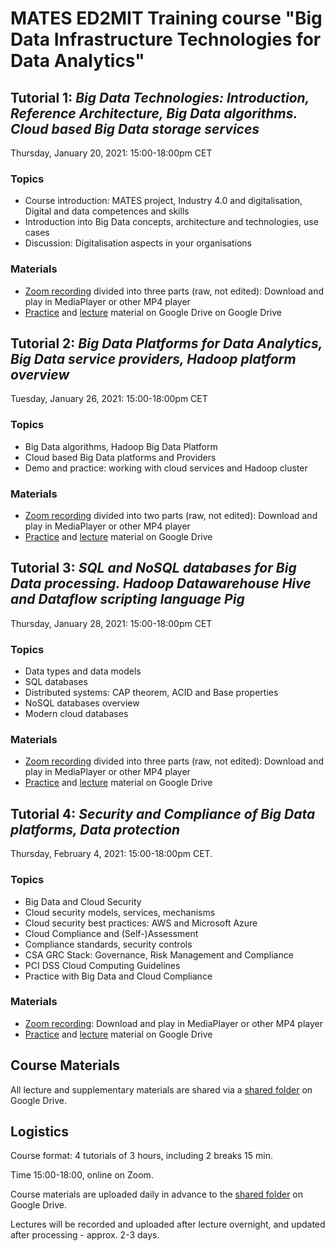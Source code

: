 # MATES ED2MIT Training course "Big Data Infrastructure Technologies for Data Analytics"

## Tutorial 1: *Big Data Technologies: Introduction, Reference Architecture, Big Data algorithms. Cloud based Big Data storage services* 
Thursday, January 20, 2021: 15:00-18:00pm CET
### Topics
* Course introduction: MATES project, Industry 4.0 and digitalisation, Digital and data competences and skills 
* Introduction into Big Data concepts, architecture and technologies, use cases
* Discussion: Digitalisation aspects in your organisations

### Materials
* [Zoom recording](https://surfdrive.surf.nl/files/index.php/s/t5WLTsVcylKkHhh) divided into three parts (raw, not edited): Download and play in MediaPlayer or other MP4 player 
* [Practice](https://drive.google.com/drive/folders/1nErUW2mcWumnCwzleofrcTF-BIzJVwZT?usp=sharing) and [lecture](https://drive.google.com/drive/u/1/folders/1su2P7NqDF24MJKnfMqtREseK4iH5HWxY) material on Google Drive on Google Drive

## Tutorial 2: *Big Data Platforms for Data Analytics, Big Data service providers, Hadoop platform overview*

Tuesday, January 26, 2021: 15:00-18:00pm CET 
### Topics 
* Big Data algorithms, Hadoop Big Data Platform
* Cloud based Big Data platforms and Providers
* Demo and practice: working with cloud services and Hadoop cluster

### Materials
* [Zoom recording](https://surfdrive.surf.nl/files/index.php/s/t5WLTsVcylKkHhh) divided into two parts (raw, not edited): Download and play in MediaPlayer or other MP4 player 
* [Practice](https://drive.google.com/drive/folders/1YyDmRquZaekFvtIBA7MMt7ZjS-9H1wA8?usp=sharing) and [lecture](https://drive.google.com/drive/u/1/folders/1su2P7NqDF24MJKnfMqtREseK4iH5HWxY) material on Google Drive

## Tutorial 3: *SQL and NoSQL databases for Big Data processing. Hadoop Datawarehouse Hive and Dataflow scripting language Pig* 

Thursday, January 28, 2021: 15:00-18:00pm CET
### Topics
* Data types and data models
* SQL databases
* Distributed systems: CAP theorem, ACID and Base properties
* NoSQL databases overview
* Modern cloud databases

### Materials
* [Zoom recording](https://surfdrive.surf.nl/files/index.php/s/t5WLTsVcylKkHhh) divided into three parts (raw, not edited): Download and play in MediaPlayer or other MP4 player 
* [Practice](https://drive.google.com/drive/folders/11DGsGFPI4aLP1VMIP2juIektv9GXgxvk?usp=sharing) and [lecture](https://drive.google.com/drive/u/1/folders/1su2P7NqDF24MJKnfMqtREseK4iH5HWxY) material on Google Drive 


## Tutorial 4: *Security and Compliance of Big Data platforms, Data protection* 
Thursday, February 4, 2021: 15:00-18:00pm CET.
### Topics 

* Big Data and Cloud Security
* Cloud security models, services, mechanisms
* Cloud security best practices: AWS and Microsoft Azure
* Cloud Compliance and (Self-)Assessment
* Compliance standards, security controls
* CSA GRC Stack: Governance, Risk Management and Compliance
* PCI DSS Cloud Computing Guidelines
* Practice with Big Data and Cloud Compliance

### Materials
* [Zoom recording](https://surfdrive.surf.nl/files/index.php/s/t5WLTsVcylKkHhh): Download and play in MediaPlayer or other MP4 player 
* [Practice](https://drive.google.com/drive/folders/1loRxIhcHsN_1Fi_Xd1lZ2AkRvE4Nz51c?usp=sharing) and [lecture](https://drive.google.com/drive/u/1/folders/1su2P7NqDF24MJKnfMqtREseK4iH5HWxY) material on Google Drive 

## Course Materials

All lecture and supplementary materials are shared via a [shared folder](https://drive.google.com/drive/folders/1su2P7NqDF24MJKnfMqtREseK4iH5HWxY?usp=sharing) on Google Drive. 


## Logistics
Course format: 4 tutorials of 3 hours, including 2 breaks 15 min.

Time 15:00-18:00, online on Zoom.

Course materials are uploaded daily in advance to the [shared folder](https://drive.google.com/drive/folders/1su2P7NqDF24MJKnfMqtREseK4iH5HWxY?usp=sharing) on Google Drive.

Lectures will be recorded and uploaded after lecture overnight, and updated after processing - approx. 2-3 days. 

